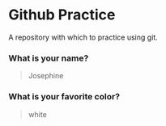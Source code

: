 # Github Practice

A repository with which to practice using git.

### What is your name?

> Josephine


### What is your favorite color?

> white
